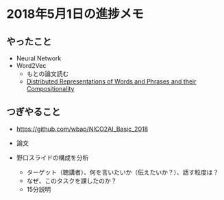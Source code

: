 # 2018年5月1日の進捗メモ

## やったこと

- Neural Network
- Word2Vec
  - もとの論文読む
  - [Distributed Representations of Words and Phrases and their Compositionality](https://arxiv.org/pdf/1310.4546.pdf)

## つぎやること

- https://github.com/wbap/NICO2AI_Basic_2018
- 論文

- 野口スライドの構成を分析
  - ターゲット（聴講者）、何を言いたいか（伝えたいか？）、話す粒度は？
  - なぜ、このタスクを課したのか？
  - 15分説明
